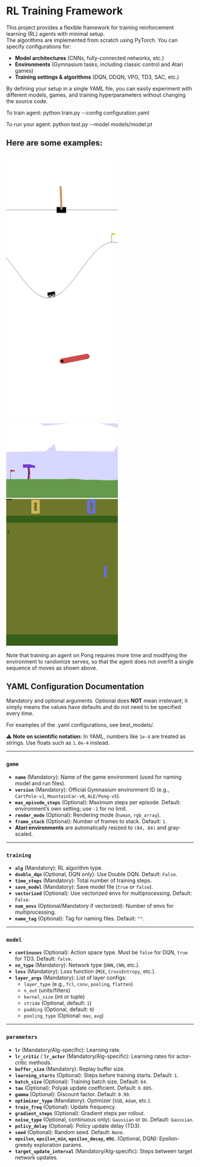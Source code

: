 # RL Training Framework

This project provides a flexible framework for training reinforcement learning (RL) agents with minimal setup.  
The algorithms are implemented from scratch using PyTorch.
You can specify configurations for:

- **Model architectures** (CNNs, fully-connected networks, etc.)  
- **Environments** (Gymnasium tasks, including classic control and Atari games)  
- **Training settings & algorithms** (DQN, DDQN, VPG, TD3, SAC, etc.)  

By defining your setup in a single YAML file, you can easily experiment with different models, games, and training hyperparameters without changing the source code.

To train agent:
    python train.py --config configuration.yaml

To run your agent:
    python test.py --model models/model.pt
  

Here are some examples:
---

<p float="left">
  <img src="gifs/cartpole.gif" width="300" />
  <img src="gifs/mountaincar.gif" width="300" />
    <img src="gifs/pendulum.gif" width="300" />
</p>

<p float="left">
  <img src="gifs/bipedalwalker.gif" width="300" />
  <img src="gifs/pong.gif" width="300" />
</p>

Note that training an agent on Pong requires more time and modifying the environment to randomize serves, so that the agent does not overfit a single sequence of moves as shown above.

## YAML Configuration Documentation

Mandatory and optional arguments. Optional does **NOT** mean irrelevant; it simply means the values have defaults and do not need to be specified every time.

For examples of the .yaml configurations, see best_models/.

⚠️ **Note on scientific notation:** In YAML, numbers like `1e-4` are treated as strings. Use floats such as `1.0e-4` instead.

---

### `game`
- **`name`** (Mandatory): Name of the game environment (used for naming model and run files).  
- **`version`** (Mandatory): Official Gymnasium environment ID (e.g., `CartPole-v1`, `MountainCar-v0`, `ALE/Pong-v5`).  
- **`max_episode_steps`** (Optional): Maximum steps per episode. Default: environment’s own setting; use `-1` for no limit.  
- **`render_mode`** (Optional): Rendering mode (`human`, `rgb_array`).  
- **`frame_stack`** (Optional): Number of frames to stack. Default: `1`.  
- **Atari environments** are automatically resized to `(84, 84)` and gray-scaled.  

---

### `training`
- **`alg`** (Mandatory): RL algorithm type.  
- **`double_dqn`** (Optional, DQN only): Use Double DQN. Default: `False`.  
- **`time_steps`** (Mandatory): Total number of training steps.  
- **`save_model`** (Mandatory): Save model file (`true` or `false`).  
- **`vectorized`** (Optional): Use vectorized envs for multiprocessing. Default: `False`.  
- **`num_envs`** (Optional/Mandatory if vectorized): Number of envs for multiprocessing.  
- **`name_tag`** (Optional): Tag for naming files. Default: `""`.  

---

### `model`
- **`continuous`** (Optional): Action space type. Must be `false` for DQN, `true` for TD3. Default: `false`.  
- **`nn_type`** (Mandatory): Network type (`DNN`, `CNN`, etc.).  
- **`loss`** (Mandatory): Loss function (`MSE`, `CrossEntropy`, etc.).  
- **`layer_args`** (Mandatory): List of layer configs:  
  - `layer_type` (e.g., `fcl`, `conv`, `pooling`, `flatten`)  
  - `n_out` (units/filters)  
  - `kernel_size` (int or tuple)  
  - `stride` (Optional, default: `1`)  
  - `padding` (Optional, default: `0`)  
  - `pooling_type` (Optional: `max`, `avg`)  

---

### `parameters`
- **`lr`** (Mandatory/Alg-specific): Learning rate.  
- **`lr_critic`** / **`lr_actor`** (Mandatory/Alg-specific): Learning rates for actor-critic methods.  
- **`buffer_size`** (Mandatory): Replay buffer size.  
- **`learning_starts`** (Optional): Steps before training starts. Default: `1`.  
- **`batch_size`** (Optional): Training batch size. Default: `64`.  
- **`tau`** (Optional): Polyak update coefficient. Default: `0.005`.  
- **`gamma`** (Optional): Discount factor. Default: `0.99`.  
- **`optimizer_type`** (Mandatory): Optimizer (`SGD`, `Adam`, etc.).  
- **`train_freq`** (Optional): Update frequency.  
- **`gradient_steps`** (Optional): Gradient steps per rollout.  
- **`noise_type`** (Optional, continuous only): `Gaussian` or `OU`. Default: `Gaussian`.  
- **`policy_delay`** (Optional): Policy update delay (TD3).  
- **`seed`** (Optional): Random seed. Default: `None`.  
- **`epsilon`, `epsilon_min`, `epsilon_decay`, etc.** (Optional, DQN): Epsilon-greedy exploration params.  
- **`target_update_interval`** (Mandatory/Alg-specific): Steps between target network updates.  
